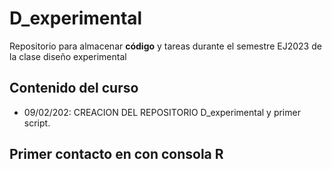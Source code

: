 # D_experimental
Repositorio para almacenar **código** y tareas durante el semestre EJ2023 de la clase diseño experimental

## Contenido del curso 

+ 09/02/202: CREACION DEL REPOSITORIO D_experimental y primer script. 

## Primer contacto en con consola R 
